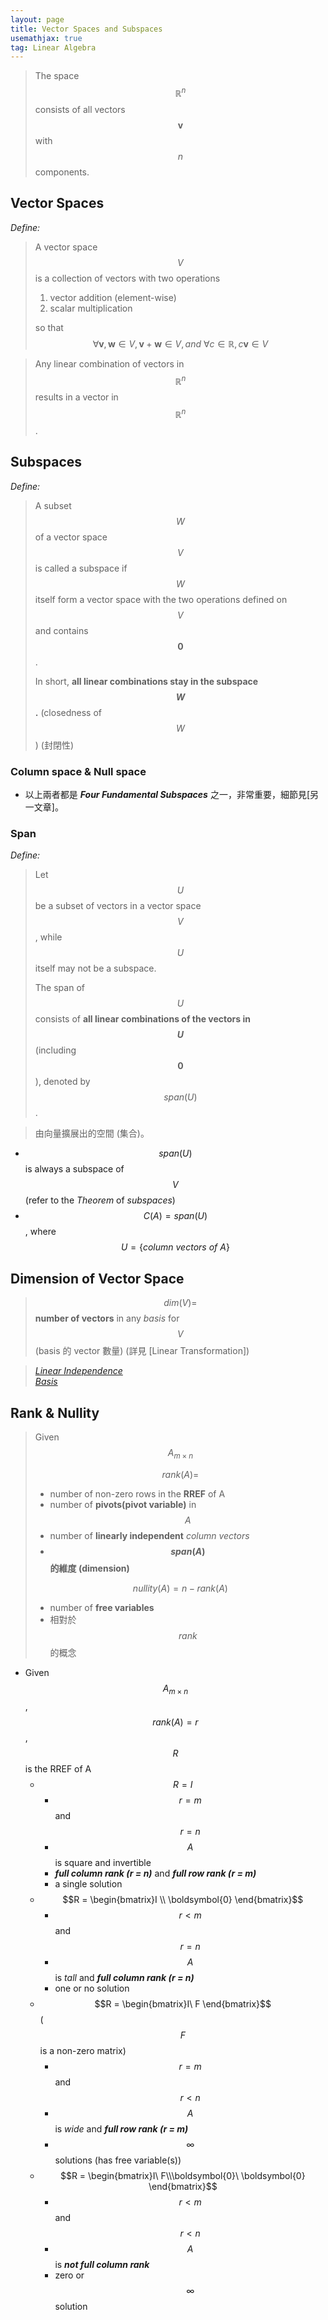 ```yaml
---
layout: page
title: Vector Spaces and Subspaces
usemathjax: true
tag: Linear Algebra
--- 
```


> The space $$\mathbb{R}^n$$ consists of all vectors $$\boldsymbol{v}$$ with $$n$$ components.

## Vector Spaces

*Define:* 

> A vector space $$V$$ is a collection of vectors with two operations
>
> 1. vector addition (element-wise)
> 2. scalar multiplication
>
> so that $$\forall \boldsymbol{v}, \boldsymbol{w} \in V, \boldsymbol{v} + \boldsymbol{w} \in V, and \ \forall c \in \mathbb{R}, c\boldsymbol{v} \in V$$ 

> Any linear combination of vectors in $$\mathbb{R}^n$$ results in a vector in $$\mathbb{R}^n$$.

## Subspaces

*Define:* 

> A subset $$W$$ of a vector space $$V$$ is called a subspace if $$W$$ itself form a vector space with the two operations defined on $$V$$ and contains $$\boldsymbol{0}$$.
>
> In short, **all linear combinations stay in the subspace $$W$$.** (closedness of $$W$$) (封閉性)

### Column space & Null space
* 以上兩者都是 ***Four Fundamental Subspaces*** 之一，非常重要，細節見[另一文章]。

### Span

*Define:* 

> Let $$U$$ be a subset of vectors in a vector space $$V$$, while $$U$$ itself may not be a subspace.
>
> The span of $$U$$ consists of **all linear combinations of the vectors in $$U$$**(including $$\boldsymbol{0}$$), denoted by $$span(U)$$.

> 由向量擴展出的空間 (集合)。  

* $$span(U)$$ is always a subspace of $$V$$ (refer to the *Theorem* of *subspaces*)
* $$C(A) = span(U)$$, where $$U = \{ column\ vectors\ of\ A\}$$ 

## Dimension of Vector Space

> $$dim(V) = $$ **number of vectors** in any *basis* for $$V$$ (basis 的 vector 數量) (詳見 [Linear Transformation])

> [*Linear Independence*](../4-0_Linear-Independence)<br>
> [*Basis*](../4-2_Basis)

## Rank & Nullity

> Given $$A_{m\times n}$$
>
> $$rank(A) =$$ 
> * number of non-zero rows in the **RREF** of A
> * number of **pivots(pivot variable)** in $$A$$ 
> * number of **linearly independent** *column vectors*
> * **$$span(A)$$ 的維度 (dimension)**
>
> $$nullity(A) = n - rank(A)$$ 
> * number of **free variables** 
> * 相對於 $$rank$$ 的概念

* Given $$A_{m\times n}$$, $$rank(A) = r$$, $$R$$ is the RREF of A
  *  $$R = I$$
      * $$r = m$$ and $$r = n$$ 
      * $$A$$ is square and invertible
      *  ***full column rank (r = n)*** and ***full row rank (r = m)*** 
      * a single solution
  *  $$R = \begin{bmatrix}I \\ \boldsymbol{0} \end{bmatrix}$$ 
     *  $$r < m$$ and $$r = n$$ 
     *  $$A$$ is *tall* and ***full column rank (r = n)*** 
     *  one or no solution
  *  $$R = \begin{bmatrix}I\  F \end{bmatrix}$$ ($$F$$ is a non-zero matrix)
     *  $$r = m$$ and $$r < n$$ 
     *  $$A$$ is *wide* and ***full row rank (r = m)*** 
     *  $$\infty$$ solutions (has free variable(s))
  *  $$R = \begin{bmatrix}I\ F\\\boldsymbol{0}\ \boldsymbol{0}  \end{bmatrix}$$ 
     *  $$r < m$$ and $$r < n$$ 
     *  $$A$$ is ***not full column rank*** 
     *  zero or $$\infty$$ solution